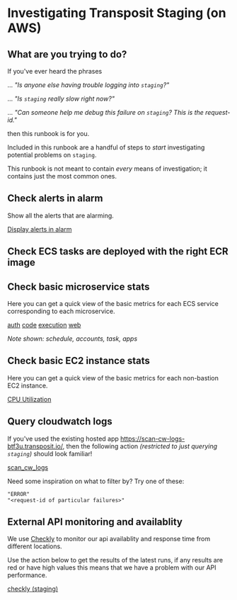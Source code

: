 # Investigating Transposit Staging (on AWS)

## What are you trying to do?

If you've ever heard the phrases

... _"Is anyone else having trouble logging into `staging`?"_

... _"Is `staging` really slow right now?"_

... _"Can someone help me debug this failure on `staging`? This is the *request-id*."_

then this runbook is for you.

Included in this runbook are a handful of steps to _start_ investigating potential problems on `staging`.

This runbook is not meant to contain _every_ means of investigation; it contains just the most common ones.

## Check alerts in alarm

Show all the alerts that are alarming.

[Display alerts in alarm](https://console.demo.transposit.com/mc/t/spackle/actions/display_alarming_alarms)

## Check ECS tasks are deployed with the right ECR image

## Check basic microservice stats

Here you can get a quick view of the basic metrics for each ECS service corresponding to each microservice.

[auth](https://console.demo.transposit.com/mc/t/spackle/actions/basic_auth_dashboard)
[code](https://console.demo.transposit.com/mc/t/spackle/actions/basic_code_dashboard)
[execution](https://console.demo.transposit.com/mc/t/spackle/actions/basic_execution_dashboard)
[web](https://console.demo.transposit.com/mc/t/spackle/actions/basic_web_dashboard)

_Note shown: *schedule*, *accounts*, *task*, *apps*_

## Check basic EC2 instance stats

Here you can get a quick view of the basic metrics for each non-bastion EC2 instance.

[CPU Utilization](https://console.demo.transposit.com/mc/t/spackle/actions/graph_ec2_cpu_utilization)

## Query cloudwatch logs

If you've used the existing hosted app https://scan-cw-logs-btf3u.transposit.io/, then the following action _(restricted to just querying `staging`)_ should look familiar!

[scan_cw_logs](https://console.demo.transposit.com/mc/t/spackle/actions/scan_cw_logs)

Need some inspiration on what to filter by? Try one of these:
```
"ERROR"
"<request-id of particular failures>"
```

## External API monitoring and availablity

We use [Checkly](https://app.checklyhq.com/) to monitor our api availablity and response time from different locations.

Use the action below to get the results of the latest runs, if any results are red or have high values this means that we have a problem with our API performance.

[checkly (staging)](https://console.demo.transposit.com/mc/t/spackle/actions/checkly_staging)